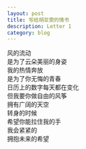 ```yaml
---
layout: post
title: 写给胡亚雯的情书
description: Letter 1
category: blog
---
```



风的流动
<br>
是为了云朵美丽的身姿<br>
我的热情奔放<br>
是为了你无悔的青春<br>
日历上的数字每天都在变化<br>
但我要你做自由的风筝<br>
拥有广阔的天空<br>
转身的时候<br>
希望你能拉住我的手<br>
我会紧紧的<br>
拥抱未来的希望<br>
